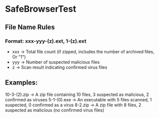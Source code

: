# SafeBrowserTest

## File Name Rules
### Format: xxx-yyy-(z).ext, 1-(z).ext
- xxx → Total file count (if zipped, includes the number of archived files, Or "1")
- yyy → Number of suspected malicious files
- z → Scan result indicating confirmed virus files
## Examples:
10-3-(2).zip → A zip file containing 10 files, 3 suspected as malicious, 2 confirmed as viruses
5-1-(0).exe → An executable with 5 files scanned, 1 suspected, 0 confirmed as a virus
8-2.zip → A zip file with 8 files, 2 suspected as malicious (no confirmed virus files)
